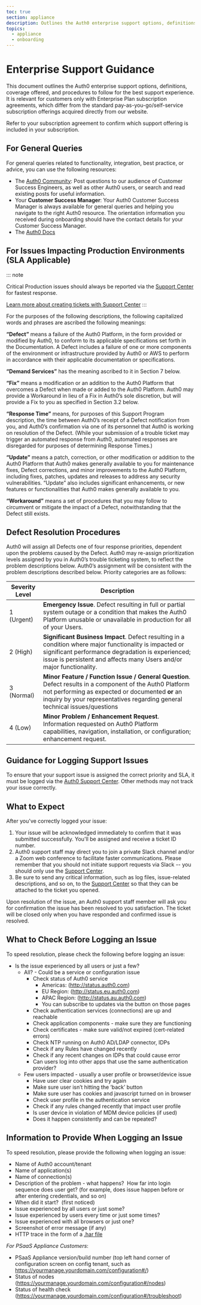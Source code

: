```yaml
---
toc: true
section: appliance
description: Outlines the Auth0 enterprise support options, definitions, coverage offered and procedures to follow for the best support experience.
topics:
  - appliance
  - onboarding 
---
```

# Enterprise Support Guidance

This document outlines the Auth0 enterprise support options, definitions, coverage offered, and procedures to follow for the best support experience.  It is relevant for customers only with Enterprise Plan subscription agreements, which differ from the standard pay-as-you-go/self-service subscription offerings acquired directly from our website.

Refer to your subscription agreement to confirm which support offering is included in your subscription.

## For General Queries

For general queries related to functionality, integration, best practice, or advice, you can use the following resources:

- The [Auth0 Community](https://community.auth0.com/): Post questions to our audience of Customer Success Engineers, as well as other Auth0 users, or search and read existing posts for useful information.
- Your __Customer Success Manager__: Your Auth0 Customer Success Manager is always available for general queries and helping you navigate to the right Auth0 resource.  The orientation information you received during onboarding should have the contact details for your Customer Success Manager.
- The [Auth0 Docs](/search#gsc.tab=0)

## For Issues Impacting Production Environments (SLA Applicable)

::: note

Critical Production issues should always be reported via the [Support Center](${env.DOMAIN_URL_SUPPORT}) for fastest response.

[Learn more about creating tickets with Support Center](/support/tickets)
:::


For the purposes of the following descriptions, the following capitalized words and phrases are ascribed the following meanings:

**“Defect”** means a failure of the Auth0 Platform, in the form provided or modified by Auth0, to conform to its applicable specifications set forth in the Documentation. A Defect includes a failure of one or more components of the environment or infrastructure provided by Auth0 or AWS to perform in accordance with their applicable documentation or specifications.

**“Demand Services”** has the meaning ascribed to it in Section 7 below.

**“Fix”** means a modification or an addition to the Auth0 Platform that overcomes a Defect when made or added to the Auth0 Platform. Auth0 may provide a Workaround in lieu of a Fix in Auth0’s sole discretion, but will provide a Fix to you as specified in Section 3.2 below.

**“Response Time”** means, for purposes of this Support Program description, the time between Auth0’s receipt of a Defect notification from you, and Auth0’s confirmation via one of its personnel that Auth0 is working on resolution of the Defect. (While your submission of a trouble ticket may trigger an automated response from Auth0, automated responses are disregarded for purposes of determining Response Times.)

**“Update”** means a patch, correction, or other modification or addition to the Auth0 Platform that Auth0 makes generally available to you for maintenance fixes, Defect corrections, and minor improvements to the Auth0 Platform, including fixes, patches, updates and releases to address any security vulnerabilities. “Update” also includes significant enhancements, or new features or functionalities that Auth0 makes generally available to you.  

**“Workaround”** means a set of procedures that you may follow to circumvent or mitigate the impact of a Defect, notwithstanding that the Defect still exists.

## Defect Resolution Procedures

Auth0 will assign all Defects one of four response priorities, dependent upon the problems caused by the Defect. Auth0 may re-assign prioritization levels assigned by you in Auth0’s trouble ticketing system, to reflect the problem descriptions below. Auth0’s assignment will be consistent with the problem descriptions described below. Priority categories are as follows:

| Severity Level | Description |
| - | - |
| 1 (Urgent) | **Emergency Issue**. Defect resulting in full or partial system outage or a condition that makes the Auth0 Platform unusable or unavailable in production for all of your Users. |
| 2 (High) | **Significant Business Impact**. Defect resulting in a condition where major functionality is impacted or significant performance degradation is experienced; issue is persistent and affects many Users and/or major functionality. |
| 3 (Normal) | **Minor Feature / Function Issue / General Question**. Defect results in a component of the Auth0 Platform not performing as expected or documented **or** an inquiry by your representatives regarding general technical issues/questions |
| 4 (Low) | **Minor Problem / Enhancement Request**. Information requested on Auth0 Platform capabilities, navigation, installation, or configuration; enhancement request. |

## Guidance for Logging Support Issues

To ensure that your support issue is assigned the correct priority and SLA, it must be logged via the [Auth0 Support Center](${env.DOMAIN_URL_SUPPORT}). Other methods may not track your issue correctly.

## What to Expect

After you've correctly logged your issue:

1. Your issue will be acknowledged immediately to confirm that it was submitted successfully. You'll be assigned and receive a ticket ID number.
2. Auth0 support staff may direct you to join a private Slack channel and/or a Zoom web conference to facilitate faster communications. Please remember that you should not initiate support requests via Slack -- you should only use the [Support Center](${env.DOMAIN_URL_SUPPORT}).
3. Be sure to send any critical information, such as log files, issue-related descriptions, and so on, to the [Support Center](${env.DOMAIN_URL_SUPPORT}) so that they can be attached to the ticket you opened.

Upon resolution of the issue, an Auth0 support staff member will ask you for confirmation the issue has been resolved to you satisfaction. The ticket will be closed only when you have responded and confirmed issue is resolved.

## What to Check Before Logging an Issue

To speed resolution, please check the following before logging an issue:

* Is the issue experienced by all users or just a few?
  * All? - Could be a service or configuration issue
    * Check status of Auth0 service
      * Americas: (http://status.auth0.com)
      * EU Region: (http://status.eu.auth0.com)
      * APAC Region: (http://status.au.auth0.com)
      * You can subscribe to updates via the button on those pages
    * Check authentication services (connections) are up and reachable
    * Check application components - make sure they are functioning
    * Check certificates - make sure valid/not expired (cert-related errors)
    * Check NTP running on Auth0 AD/LDAP connector, IDPs
    * Check if any Rules have changed recently
    * Check if any recent changes on IDPs that could cause error
    * Can users log into other apps that use the same authentication provider?
  * Few users impacted - usually a user profile or browser/device issue
    * Have user clear cookies and try again
    * Make sure user isn’t hitting the ‘back’ button
    * Make sure user has cookies and javascript turned on in browser
    * Check user profile in the authentication service
    * Check if any rules changed recently that impact user profile
    * Is user device in violation of MDM device policies (if used)
    * Does it happen consistently and can be repeated?

## Information to Provide When Logging an Issue

To speed resolution, please provide the following when logging an issue:

* Name of Auth0 account/tenant
* Name of application(s)
* Name of connection(s)
* Description of the problem - what happens?  How far into login sequence does user get? (for example, does issue happen before or after entering credentials, and so on)
* When did it start?  (first noticed)
* Issue experienced by all users or just some?
* Issue experienced by users every time or just some times?
* Issue experienced with all browsers or just one?
* Screenshot of error message (if any)
* HTTP trace in the form of a [.har file](/har)

*For PSaaS Appliance Customers*:

* PSaaS Appliance version/build number (top left hand corner of configuration screen on config tenant, such as https://yourmanage.yourdomain.com/configuration#/)
* Status of nodes (https://yourmanage.yourdomain.com/configuration#/nodes)
* Status of health check (https://yourmanage.yourdomain.com/configuration#/troubleshoot)